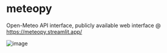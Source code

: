 # meteopy
Open-Meteo API interface, publicly available web interface @ https://meteopy.streamlit.app/

![image](https://github.com/tporyzala/meteopy/assets/69566295/218e5e5c-8fbb-45f8-8864-16ba020d4c1b)
